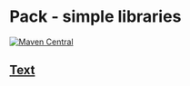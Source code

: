# Pack - simple libraries

[![Maven Central](https://img.shields.io/maven-central/v/com.adkhambek.pack/text.svg?label=Maven%20Central)](https://search.maven.org/search?q=g:%22com.adkhambek.pack%22)

## [Text](https://github.com/MrAdkhambek/Pack/tree/main/libraries/text)